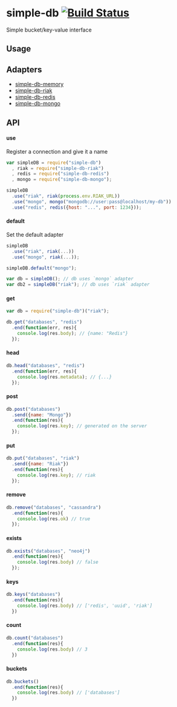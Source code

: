 simple-db [![Build Status](https://travis-ci.org/flokk/simple-db.png)](https://travis-ci.org/flokk/simple-db)
=========

Simple bucket/key-value interface

Usage
-----

Adapters
--------

* [simple-db-memory](https://github.com/flokk/simple-db-memory)
* [simple-db-riak](https://github.com/flokk/simple-db-riak)
* [simple-db-redis](https://github.com/flokk/simple-db-redis)
* [simple-db-mongo](https://github.com/flokk/simple-db-mongo)

API
---

#### use

Register a connection and give it a name

```js
var simpleDB = require("simple-db")
  , riak = require("simple-db-riak")
  , redis = require("simple-db-redis")
  , mongo = require("simple-db-mongo");

simpleDB
  .use("riak", riak(process.env.RIAK_URL))
  .use("mongo", mongo("mongodb://user:pass@localhost/my-db"))
  .use("redis", redis({host: "...", port: 1234}));

```

#### default

Set the default adapter

```js
simpleDB
  .use("riak", riak(...))
  .use("mongo", riak(...));

simpleDB.default("mongo");

var db = simpleDB(); // db uses `mongo` adapter
var db2 = simpleDB("riak"); // db uses `riak` adapter
```

#### get
```js
var db = require("simple-db")("riak");

db.get("databases", "redis")
  .end(function(err, res){
    console.log(res.body); // {name: "Redis"}
  });
```

#### head
```js
db.head("databases", "redis")
  .end(function(err, res){
    console.log(res.metadata); // {...}
  });
```

#### post
```js
db.post("databases")
  .send({name: "Mongo"})
  .end(function(res){
    console.log(res.key); // generated on the server
  });
```

#### put
```js
db.put("databases", "riak")
  .send({name: "Riak"})
  .end(function(res){
    console.log(res.key); // riak
  });
```

#### remove
```js
db.remove("databases", "cassandra")
  .end(function(res){
    console.log(res.ok) // true
  });
```

#### exists
```js
db.exists("databases", "neo4j")
  .end(function(res){
    console.log(res.body) // false
  });
```

#### keys
```js
db.keys("databases")
  .end(function(res){
    console.log(res.body) // ['redis', 'uuid', 'riak']
  })
```

#### count
```js
db.count("databases")
  .end(function(res){
    console.log(res.body) // 3
  })
```

#### buckets
```js
db.buckets()
  .end(function(res){
    console.log(res.body) // ['databases']
  })
```
